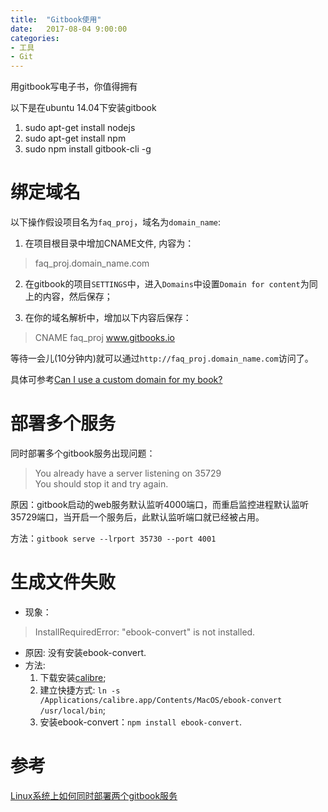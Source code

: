 ```yaml
---
title:  "Gitbook使用"
date:   2017-08-04 9:00:00
categories: 
- 工具
- Git
---
```


用gitbook写电子书，你值得拥有

<!-- More -->

以下是在ubuntu 14.04下安装gitbook

1. sudo apt-get install nodejs
2. sudo apt-get install npm
3. sudo npm install gitbook-cli -g

# 绑定域名
以下操作假设项目名为`faq_proj`，域名为`domain_name`:

1. 在项目根目录中增加CNAME文件, 内容为：
> faq_proj.domain_name.com

2. 在gitbook的项目`SETTINGS`中，进入`Domains`中设置`Domain for content`为同上的内容，然后保存；

3. 在你的域名解析中，增加以下内容后保存：
> CNAME  faq_proj  www.gitbooks.io

  等待一会儿(10分钟内)就可以通过`http://faq_proj.domain_name.com`访问了。

具体可参考[Can I use a custom domain for my book?](https://help.gitbook.com/books/can-i-use-custom-domain.html)

# 部署多个服务 
同时部署多个gitbook服务出现问题：
> You already have a server listening on 35729  
You should stop it and try again.  

原因：gitbook启动的web服务默认监听4000端口，而重启监控进程默认监听35729端口，当开启一个服务后，此默认监听端口就已经被占用。

方法：`gitbook serve --lrport 35730 --port 4001`

# 生成文件失败
* 现象：
> InstallRequiredError: "ebook-convert" is not installed.
 
* 原因: 没有安装ebook-convert.  
* 方法:  
	1. 下载安装[calibre](http://calibre-ebook.com/download);
	2. 建立快捷方式: `ln -s /Applications/calibre.app/Contents/MacOS/ebook-convert /usr/local/bin`;
	3. 安装ebook-convert：`npm install ebook-convert`.

# 参考
[Linux系统上如何同时部署两个gitbook服务](http://blog.csdn.net/moxiaomomo/article/details/53026645)